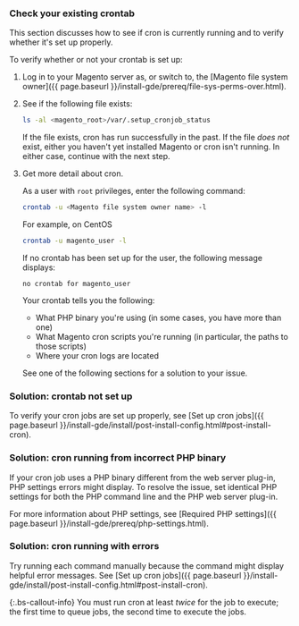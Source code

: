 
### Check your existing crontab

This section discusses how to see if cron is currently running and to verify whether it's set up properly.

To verify whether or not your crontab is set up:

1. Log in to your Magento server as, or switch to, the [Magento file system owner]({{ page.baseurl }}/install-gde/prereq/file-sys-perms-over.html).
1. See if the following file exists:

   ```bash
   ls -al <magento_root>/var/.setup_cronjob_status
   ```

   If the file exists, cron has run successfully in the past. If the file _does not_ exist, either you haven't yet installed Magento or cron isn't running. In either case, continue with the next step.

1. Get more detail about cron.

   As a user with `root` privileges, enter the following command:

   ```bash
   crontab -u <Magento file system owner name> -l
   ```

   For example, on CentOS

   ```bash
   crontab -u magento_user -l
   ```

   If no crontab has been set up for the user, the following message displays:

   ```terminal
   no crontab for magento_user
   ```

   Your crontab tells you the following:

   *  What PHP binary you're using (in some cases, you have more than one)
   *  What Magento cron scripts you're running (in particular, the paths to those scripts)
   *  Where your cron logs are located

   See one of the following sections for a solution to your issue.

### Solution: crontab not set up

To verify your cron jobs are set up properly, see [Set up cron jobs]({{ page.baseurl }}/install-gde/install/post-install-config.html#post-install-cron).

### Solution: cron running from incorrect PHP binary

If your cron job uses a PHP binary different from the web server plug-in, PHP settings errors might display. To resolve the issue, set identical PHP settings for both the PHP command line and the PHP web server plug-in.

For more information about PHP settings, see [Required PHP settings]({{ page.baseurl }}/install-gde/prereq/php-settings.html).

### Solution: cron running with errors

Try running each command manually because the command might display helpful error messages. See [Set up cron jobs]({{ page.baseurl }}/install-gde/install/post-install-config.html#post-install-cron).

{:.bs-callout-info}
You must run cron at least *twice* for the job to execute; the first time to queue jobs, the second time to execute the jobs.
